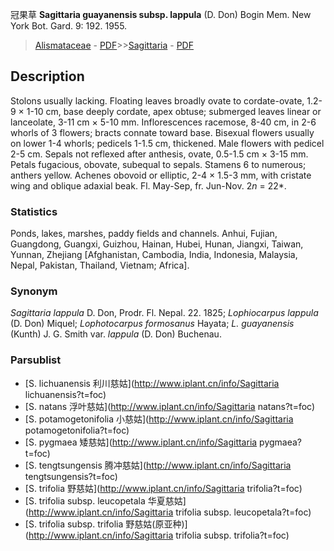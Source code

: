 冠果草 **Sagittaria guayanensis subsp. lappula** (D. Don) Bogin Mem. New York Bot. Gard. 9: 192. 1955.

> [Alismataceae](http://www.iplant.cn/info/Alismataceae?t=foc) - [PDF](http://www.iplant.cn/foc/pdf/Alismataceae.pdf)>>[Sagittaria](http://www.iplant.cn/info/Sagittaria?t=foc) - [PDF](http://www.iplant.cn/foc/pdf/Sagittaria.pdf)

## Description

Stolons usually lacking. Floating leaves broadly ovate to cordate-ovate, 1.2-9 × 1-10 cm, base deeply cordate, apex obtuse; submerged leaves linear or lanceolate, 3-11 cm × 5-10 mm. Inflorescences racemose, 8-40 cm, in 2-6 whorls of 3 flowers; bracts connate toward base. Bisexual flowers usually on lower 1-4 whorls; pedicels 1-1.5 cm, thickened. Male flowers with pedicel 2-5 cm. Sepals not reflexed after anthesis, ovate, 0.5-1.5 cm × 3-15 mm. Petals fugacious, obovate, subequal to sepals. Stamens 6 to numerous; anthers yellow. Achenes obovoid or elliptic, 2-4 × 1.5-3 mm, with cristate wing and oblique adaxial beak. Fl. May-Sep, fr. Jun-Nov. 2*n* = 22*.

### Statistics
Ponds, lakes, marshes, paddy fields and channels. Anhui, Fujian, Guangdong, Guangxi, Guizhou, Hainan, Hubei, Hunan, Jiangxi, Taiwan, Yunnan, Zhejiang [Afghanistan, Cambodia, India, Indonesia, Malaysia, Nepal, Pakistan, Thailand, Vietnam; Africa].

### Synonym
*Sagittaria lappula* D. Don, Prodr. Fl. Nepal. 22. 1825; *Lophiocarpus lappula* (D. Don) Miquel; *Lophotocarpus formosanus* Hayata; *L. guayanensis* (Kunth) J. G. Smith var. *lappula* (D. Don) Buchenau.

### Parsublist

* [S.  lichuanensis  利川慈姑](http://www.iplant.cn/info/Sagittaria lichuanensis?t=foc)
* [S.  natans  浮叶慈姑](http://www.iplant.cn/info/Sagittaria natans?t=foc)
* [S.  potamogetonifolia  小慈姑](http://www.iplant.cn/info/Sagittaria potamogetonifolia?t=foc)
* [S.  pygmaea  矮慈姑](http://www.iplant.cn/info/Sagittaria pygmaea?t=foc)
* [S.  tengtsungensis  腾冲慈姑](http://www.iplant.cn/info/Sagittaria tengtsungensis?t=foc)
* [S.  trifolia  野慈姑](http://www.iplant.cn/info/Sagittaria trifolia?t=foc)
* [S.  trifolia subsp. leucopetala  华夏慈姑](http://www.iplant.cn/info/Sagittaria trifolia subsp. leucopetala?t=foc)
* [S.  trifolia subsp. trifolia  野慈姑(原亚种)](http://www.iplant.cn/info/Sagittaria trifolia subsp. trifolia?t=foc)
